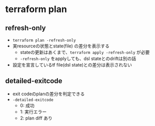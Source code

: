 # terraform plan

## refresh-only

* `terraform plan -refresh-only`
* 実resourceの状態とstate(file) の差分を表示する
  * stateの更新はあくまで、`terraform apply -refresh-only` が必要
  * `-refresh-only` をapplyしても、dsl stateとのdriftは別の話
* 設定を宣言しているtf file(dsl state)との差分は表示されない


## detailed-exitcode

* exit codeのplanの差分を判定できる
* `-detailed-exitcode`
  * 0: 成功
  * 1: 実行エラー
  * 2: plan diff あり
